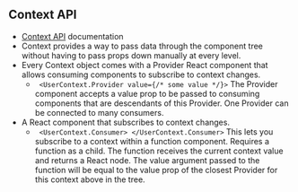 ## Context API

 - [Context API](https://reactjs.org/docs/context.html#when-to-use-context) documentation
 - Context provides a way to pass data through the component tree without having to pass props down manually at every level.
 - Every Context object comes with a Provider React component that allows consuming components to subscribe to context changes.
   - ```  <UserContext.Provider value={/* some value */}> ``` The Provider component accepts a value prop to be passed to consuming components that are descendants of this Provider. One Provider can be connected to many consumers.
 -  A React component that subscribes to context changes.
    -  ```  <UserContext.Consumer> </UserContext.Consumer> ``` This lets you subscribe to a context within a function component. Requires a function as a child. The function receives the current context value and returns a React node. The value argument passed to the function will be equal to the value prop of the closest Provider for this context above in the tree.
 